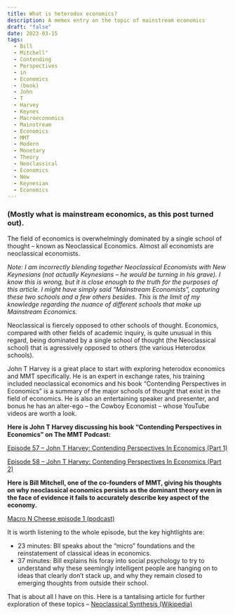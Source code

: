 ```yaml
---
title: What is heterodox economics?
description: A memex entry on the topic of mainstream economics
draft: "false"
date: 2023-03-15
tags:
  - Bill
  - Mitchell"
  - Contending
  - Perspectives
  - in
  - Economics
  - (book)
  - John
  - T
  - Harvey
  - Keynes
  - Macroeconomics
  - Mainstream
  - Economics
  - MMT
  - Modern
  - Monetary
  - Theory
  - Neoclassical
  - Economics
  - New
  - Keynesian
  - Economics
---
```


### (Mostly what is mainstream economics, as this post turned out).

The field of economics is overwhelmingly dominated by a single school of thought – known as Neoclassical Economics. Almost all economists are neoclassical economists.

_Note: I am incorrectly blending together Neoclassical Economists with New Keynesians (not actually Keynesians – he would be turning in his grave). I know this is wrong, but it is close enough to the truth for the purposes of this article. I might have simply said “Mainstream Economists”, capturing these two schools and a few others besides. This is the limit of my knowledge regarding the nuance of different schools that make up Mainstream Economics._

Neoclassical is fiercely opposed to other schools of thought. Economics, compared with other fields of academic inquiry, is quite unusual in this regard, being dominated by a single school of thought (the Neoclassical school) that is agressively opposed to others (the various Heterodox schools).

John T Harvey is a great place to start with exploring heterodox economics and MMT specifically. He is an expert in exchange rates, his training included neoclassical economics and his book “Contending Perspectives in Economics” is a summary of the major schools of thought that exist in the field of economics. He is also an entertaining speaker and presenter, and bonus he has an alter-ego – the Cowboy Economist – whose YouTube videos are worth a look.

**Here is John T Harvey discussing his book “Contending Perspectives in Economics” on The MMT Podcast:**

[Episode 57 – John T Harvey: Contending Perspectives In Economics (Part 1)](https://www.patreon.com/posts/38637864)

[Episode 58 – John T Harvey: Contending Perspectives In Economics (Part 2)](https://www.patreon.com/posts/38826846)

**Here is Bill Mitchell, one of the co-founders of MMT, giving his thoughts on why neoclassical economics persists as the dominant theory even in the face of evidence it fails to accurately describe key aspect of the economy.**

[Macro N Cheese episode 1 (podcast)](https://realprogressives.org/podcast_episode/episode-1-putting-the-t-in-mmt-with-professor-bill-mitchell/)

It is worth listening to the whole episode, but the key hightlights are:

- 23 minutes: Bll speaks about the “micro” foundations and the reinstatement of classical ideas in economics.
- 37 minutes: Bill explains his foray into social psychology to try to understand why these seemingly intelligent people are hanging on to ideas that clearly don’t stack up, and why they remain closed to emerging thoughts from outside their school.

That is about all I have on this. Here is a tantalising article for further exploration of these topics – [Neoclassical Synthesis (Wikipedia)](https://en.m.wikipedia.org/wiki/Neoclassical_synthesis)